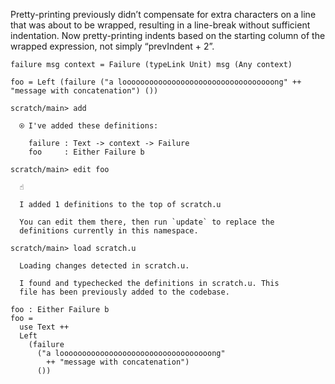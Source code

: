 Pretty-printing previously didn’t compensate for extra characters on a line that was about to be wrapped, resulting in a line-break without sufficient indentation. Now pretty-printing indents based on the starting column of the wrapped expression, not simply “prevIndent + 2”.

``` unison
failure msg context = Failure (typeLink Unit) msg (Any context)

foo = Left (failure ("a loooooooooooooooooooooooooooooooooong" ++ "message with concatenation") ())
```

``` ucm
scratch/main> add

  ⍟ I've added these definitions:
  
    failure : Text -> context -> Failure
    foo     : Either Failure b

scratch/main> edit foo

  ☝️
  
  I added 1 definitions to the top of scratch.u
  
  You can edit them there, then run `update` to replace the
  definitions currently in this namespace.

scratch/main> load scratch.u

  Loading changes detected in scratch.u.

  I found and typechecked the definitions in scratch.u. This
  file has been previously added to the codebase.

```

``` unison :added-by-ucm scratch.u
foo : Either Failure b
foo =
  use Text ++
  Left
    (failure
      ("a loooooooooooooooooooooooooooooooooong"
        ++ "message with concatenation")
      ())
```
